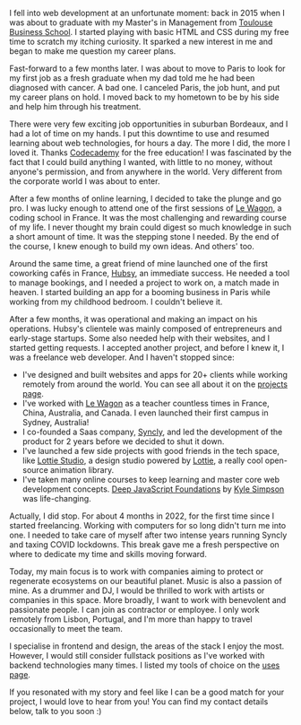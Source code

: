 I fell into web development at an unfortunate moment: back in 2015 when I was about to graduate with my Master's in Management from [Toulouse Business School](https://www.tbs-education.com/program/master-in-management/program-overview/). I started playing with basic HTML and CSS during my free time to scratch my itching curiosity. It sparked a new interest in me and began to make me question my career plans.

Fast-forward to a few months later. I was about to move to Paris to look for my first job as a fresh graduate when my dad told me he had been diagnosed with cancer. A bad one. I canceled Paris, the job hunt, and put my career plans on hold. I moved back to my hometown to be by his side and help him through his treatment.

There were very few exciting job opportunities in suburban Bordeaux, and I had a lot of time on my hands. I put this downtime to use and resumed learning about web technologies, for hours a day. The more I did, the more I loved it. Thanks [Codecademy](https://www.codecademy.com/) for the free education! I was fascinated by the fact that I could build anything I wanted, with little to no money, without anyone's permission, and from anywhere in the world. Very different from the corporate world I was about to enter.

After a few months of online learning, I decided to take the plunge and go pro. I was lucky enough to attend one of the first sessions of [Le Wagon](https://www.lewagon.com/web-development-course), a coding school in France. It was the most challenging and rewarding course of my life. I never thought my brain could digest so much knowledge in such a short amount of time. It was the stepping stone I needed. By the end of the course, I knew enough to build my own ideas. And others' too.

Around the same time, a great friend of mine launched one of the first coworking cafés in France, [Hubsy](https://www.hubsy.fr/), an immediate success. He needed a tool to manage bookings, and I needed a project to work on, a match made in heaven. I started building an app for a booming business in Paris while working from my childhood bedroom. I couldn't believe it.

After a few months, it was operational and making an impact on his operations. Hubsy's clientele was mainly composed of entrepreneurs and early-stage startups. Some also needed help with their websites, and I started getting requests. I accepted another project, and before I knew it, I was a freelance web developer. And I haven't stopped since:

- I've designed and built websites and apps for 20+ clients while working remotely from around the world. You can see all about it on the [projects page](/projects).
- I've worked with [Le Wagon](https://www.lewagon.com/) as a teacher countless times in France, China, Australia, and Canada. I even launched their first campus in Sydney, Australia!
- I co-founded a Saas company, [Syncly](/projects/syncly), and led the development of the product for 2 years before we decided to shut it down.
- I've launched a few side projects with good friends in the tech space, like [Lottie Studio](/projects/lottie-studio), a design studio powered by [Lottie](https://airbnb.design/lottie/), a really cool open-source animation library.
- I've taken many online courses to keep learning and master core web development concepts. [Deep JavaScript Foundations](https://frontendmasters.com/courses/deep-javascript-v3/) by [Kyle Simpson](https://github.com/getify) was life-changing.

Actually, I did stop. For about 4 months in 2022, for the first time since I started freelancing. Working with computers for so long didn't turn me into one. I needed to take care of myself after two intense years running Syncly and taxing COVID lockdowns. This break gave me a fresh perspective on where to dedicate my time and skills moving forward.

Today, my main focus is to work with companies aiming to protect or regenerate ecosystems on our beautiful planet. Music is also a passion of mine. As a drummer and DJ, I would be thrilled to work with artists or companies in this space. More broadly, I want to work with benevolent and passionate people. I can join as contractor or employee. I only work remotely from Lisbon, Portugal, and I'm more than happy to travel occasionally to meet the team.

I specialise in frontend and design, the areas of the stack I enjoy the most. However, I would still consider fullstack positions as I've worked with backend technologies many times. I listed my tools of choice on the [uses page](/uses).

If you resonated with my story and feel like I can be a good match for your project, I would love to hear from you! You can find my contact details below, talk to you soon :)

<!-- I have been building on the web for nearly a decade, which blows my mind as I write these lines.  -->
